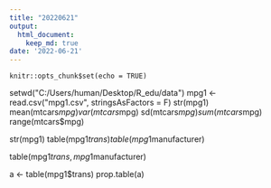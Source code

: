 ```yaml
---
title: "20220621"
output:
  html_document:
    keep_md: true
date: '2022-06-21'
---
```


```{r setup, include=FALSE}
knitr::opts_chunk$set(echo = TRUE)
```

setwd("C:/Users/human/Desktop/R_edu/data")
mpg1 <- read.csv("mpg1.csv", stringsAsFactors = F)
str(mpg1)
mean(mtcars$mpg)
var(mtcars$mpg)
sd(mtcars$mpg)
sum(mtcars$mpg)
range(mtcars$mpg)

str(mpg1)
table(mpg1$trans)
table(mpg1$manufacturer)

table(mpg1$trans, mpg1$manufacturer)

a <- table(mpg1$trans)
prop.table(a)
